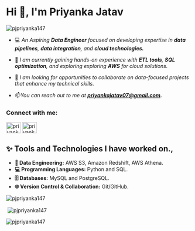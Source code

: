 <!--
**PJPriyanka147/PJPriyanka147** is a ✨ _special_ ✨ repository because its `README.md` (this file) appears on your GitHub profile.

Here are some ideas to get you started:

<h3 align="left">A Software Engineer Passionate about Coding and Solving problems, based in India.</h3>

- 🌱 I’m currently learning ...
- 👯 I’m looking to collaborate on ...
- 🤔 I’m looking for help with ...
- 💬 Ask me about ...
- 📫 How to reach me: ...
- 😄 Pronouns: ...
- ⚡ Fun fact: ...
-->
<h1 align="left">Hi 👋, I'm Priyanka Jatav</h1>


<p align="left"> <img src="https://komarev.com/ghpvc/?username=pjpriyanka147&label=Profile%20views&color=0e75b6&style=flat" alt="pjpriyanka147" /> </p>

- 💻 *An Aspiring **Data Engineer** focused on developing expertise in **data pipelines**, **data integration**, and **cloud technologies.***
  
- 🌱 *I am currently gaining hands-on experience with **ETL tools**, **SQL optimization**, and exploring exploring **AWS** for cloud solutions.*
 
- 👯 *I am looking for opportunities to collaborate on data-focused projects that enhance my technical skills.*

- 📫*You can reach out to me at **priyankajatav07@gmail.com.***
  
<h3 align="left">Connect with me:</h3>
<p align="left">
<a href="https://linkedin.com/in/priyanka-jatav-058895202" target="blank"><img align="center" src="https://raw.githubusercontent.com/rahuldkjain/github-profile-readme-generator/master/src/images/icons/Social/linked-in-alt.svg" alt="priyanka jatav" height="30" width="40" /></a>
<a href="https://instagram.com/priyankajatav._" target="blank"><img align="center" src="https://raw.githubusercontent.com/rahuldkjain/github-profile-readme-generator/master/src/images/icons/Social/instagram.svg" alt="priyankajatav._" height="30" width="40" /></a>
</p>


## ✨ Tools and Technologies I have worked on.,

- **🔧 Data Engineering:** AWS S3, Amazon Redshift, AWS Athena.
- **💻 Programming Languages:** Python and  SQL.
- **🗄️ Databases:** MySQL and PostgreSQL.
- **🌐 Version Control & Collaboration:** Git/GitHub.
  








<p><img align="center" src="https://github-readme-stats.vercel.app/api/top-langs?username=pjpriyanka147&theme=midnight-purple&show_icons=true&locale=en&layout=compact" alt="pjpriyanka147" /></p>

<p>&nbsp;<img align="center" src="https://github-readme-stats.vercel.app/api?username=pjpriyanka147&theme=midnight-purple&show_icons=true&locale=en" alt="pjpriyanka147" /></p>

<p><img align="center" src="https://github-readme-streak-stats.herokuapp.com/?user=pjpriyanka147&theme=vision-friendly-dark" alt="pjpriyanka147" /></p>
